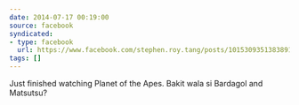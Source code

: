 ```yaml
---
date: 2014-07-17 00:19:00
source: facebook
syndicated:
- type: facebook
  url: https://www.facebook.com/stephen.roy.tang/posts/10153093513838912
tags: []
---
```


Just finished watching Planet of the Apes. Bakit wala si Bardagol and Matsutsu?